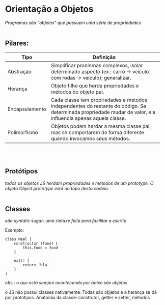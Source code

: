 <h1>Orientação a Objetos</h1>

*Programas são "objetos" que possuem uma série de propriedades*
<br></br>
<h2>Pilares:</h2>

Tipo           | Definição
-------------- | ---------
Abstração      | Simplificar problemas complexos, isolar determinado aspecto (ex.: carro -> veículo com rodas -> veículo); generalizar.
Herança        | Objeto filho que herda propriedades e métodos do objeto pai.
Encapsulamento | Cada classe tem propriedades e métodos independentes do restante do código. Se determinada propriedade mudar de valor, ela influencia apenas aquela classe.
Polimorfismo   | Objetos podem herdar a mesma classe pai, mas se comportarem de forma diferente quando invocamos seus métodos.

<br></br>
<h2>Protótipos</h2>

*todos os objetos JS herdam propriedades e métodos de um prototype. O objeto Object.prototype está no topo desta cadeia.*
<br></br>

<h2>Classes</h2>

*são syntatic sugar: uma sintaxe feita para facilitar a escrita*

Exemplo:
~~~
class Meal {
    constructor (food) {
        this.food = food
    }

    eat() {
        return 'bla'
    }
}
~~~

*obs.: o que está sempre acontecendo por baixo são objetos*

<p>o JS não possui classes nativamente. Todas são objetos e a herança se dá por protótipos. Anatomia da classe: construtor, getter e setter, métodos</p>
